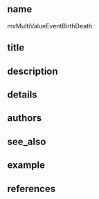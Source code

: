 ## name
mvMultiValueEventBirthDeath
## title
## description
## details
## authors
## see_also
## example
## references
